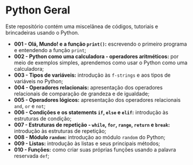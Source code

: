 # Python Geral

Este repositório contém uma miscelânea de códigos, tutoriais e brincadeiras usando o Python.

  * **001 - Olá, Mundo! e a função `print()`:** escrevendo o primeiro programa e entendendo a função `print`;
  * **002 - Python como uma calculadora - operadores aritméticos:** por meio de exemplos simples, aprendemos como usar o Python como uma calculadora;
  * **003 - Tipos de variáveis:** introdução às `f-strings` e aos tipos de variáveis no Python;
  * **004 - Operadores relacionais:** apresentação dos operadores relacionais de comparação de grandeza e de igualdade;
  * **005 - Operadores lógicos:** apresentação dos operadores relacionais `and`, `or` e `not`;
  * **006 - Condições e os statements `if`, `else` e `elif`:** introdução às estruturas de condição;
  * **007 - Estruturas de repetição - `while`, `for`, `range`, `return` e `break`:** introdução às estruturas de repetição;
  * **008 - Módulo `random`:** introdução ao módulo `random` do Python;
  * **009 - Listas:** introdução às listas e seus principais métodos;
  * **010 - Funções:** como criar suas próprias funções usando a palavra reservada `def`;
